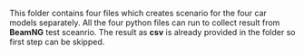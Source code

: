 This folder contains four files which creates scenario for the four car models separately.
All the four python files can run to collect result from **BeamNG** test sceanrio.
The result as **csv** is already provided in the folder so first step can be skipped.
